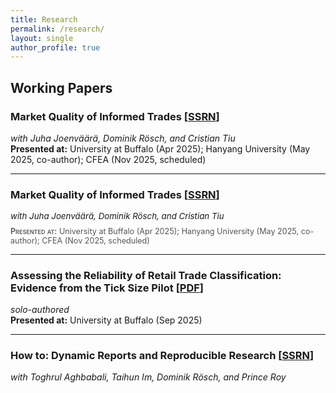 ```yaml
---
title: Research
permalink: /research/
layout: single
author_profile: true
---
```


## Working Papers

### Market Quality of Informed Trades [[SSRN](https://papers.ssrn.com/sol3/papers.cfm?abstract_id=5317851)]
*with Juha Joenväärä, Dominik Rösch, and Cristian Tiu*  
**Presented at:** University at Buffalo (Apr 2025); Hanyang University (May 2025, co-author); CFEA (Nov 2025, scheduled)  

---

### Market Quality of Informed Trades [[SSRN](https://papers.ssrn.com/sol3/papers.cfm?abstract_id=5317851)]
<p style="margin:0 0 0.5rem 0; font-size:0.95em; line-height:1.25;">
  <em>with Juha Joenväärä, Dominik Rösch, and Cristian Tiu</em>
</p>
<p style="margin:0; font-size:0.9em; color:#555;">
  <span style="font-variant: small-caps; font-weight:600;">Presented at:</span>
  University at Buffalo (Apr 2025); Hanyang University (May 2025, co-author); CFEA (Nov 2025, scheduled)
</p>

---
 
### Assessing the Reliability of Retail Trade Classification: Evidence from the Tick Size Pilot [[PDF](/files/Assessing_the_Reliability_of_Retail_Trade_Classification.pdf)]  
*solo-authored*  
**Presented at:** University at Buffalo (Sep 2025)

---

### How to: Dynamic Reports and Reproducible Research [[SSRN](https://papers.ssrn.com/sol3/papers.cfm?abstract_id=5341980)] 
*with Toghrul Aghbabali, Taihun Im, Dominik Rösch, and Prince Roy*  
